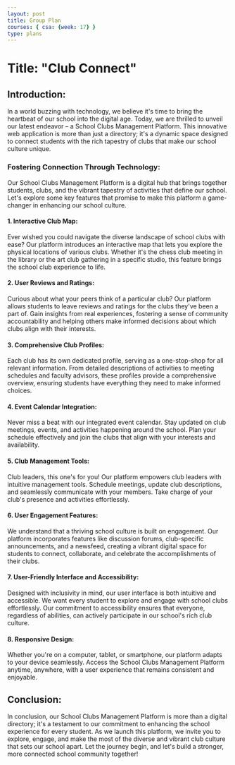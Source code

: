 ```yaml
---
layout: post
title: Group Plan
courses: { csa: {week: 17} }
type: plans
---
```


# **Title: "Club Connect"**

## **Introduction:**
In a world buzzing with technology, we believe it's time to bring the heartbeat of our school into the digital age. Today, we are thrilled to unveil our latest endeavor – a School Clubs Management Platform. This innovative web application is more than just a directory; it's a dynamic space designed to connect students with the rich tapestry of clubs that make our school culture unique.

### **Fostering Connection Through Technology:**
Our School Clubs Management Platform is a digital hub that brings together students, clubs, and the vibrant tapestry of activities that define our school. Let's explore some key features that promise to make this platform a game-changer in enhancing our school culture.

#### **1. Interactive Club Map:**
Ever wished you could navigate the diverse landscape of school clubs with ease? Our platform introduces an interactive map that lets you explore the physical locations of various clubs. Whether it's the chess club meeting in the library or the art club gathering in a specific studio, this feature brings the school club experience to life.

#### **2. User Reviews and Ratings:**
Curious about what your peers think of a particular club? Our platform allows students to leave reviews and ratings for the clubs they've been a part of. Gain insights from real experiences, fostering a sense of community accountability and helping others make informed decisions about which clubs align with their interests.

#### **3. Comprehensive Club Profiles:**
Each club has its own dedicated profile, serving as a one-stop-shop for all relevant information. From detailed descriptions of activities to meeting schedules and faculty advisors, these profiles provide a comprehensive overview, ensuring students have everything they need to make informed choices.

#### **4. Event Calendar Integration:**
Never miss a beat with our integrated event calendar. Stay updated on club meetings, events, and activities happening around the school. Plan your schedule effectively and join the clubs that align with your interests and availability.

#### **5. Club Management Tools:**
Club leaders, this one's for you! Our platform empowers club leaders with intuitive management tools. Schedule meetings, update club descriptions, and seamlessly communicate with your members. Take charge of your club's presence and activities effortlessly.

#### **6. User Engagement Features:**
We understand that a thriving school culture is built on engagement. Our platform incorporates features like discussion forums, club-specific announcements, and a newsfeed, creating a vibrant digital space for students to connect, collaborate, and celebrate the accomplishments of their clubs.

#### **7. User-Friendly Interface and Accessibility:**
Designed with inclusivity in mind, our user interface is both intuitive and accessible. We want every student to explore and engage with school clubs effortlessly. Our commitment to accessibility ensures that everyone, regardless of abilities, can actively participate in our school's rich club culture.

#### **8. Responsive Design:**
Whether you're on a computer, tablet, or smartphone, our platform adapts to your device seamlessly. Access the School Clubs Management Platform anytime, anywhere, with a user experience that remains consistent and enjoyable.

## **Conclusion:**
In conclusion, our School Clubs Management Platform is more than a digital directory; it's a testament to our commitment to enhancing the school experience for every student. As we launch this platform, we invite you to explore, engage, and make the most of the diverse and vibrant club culture that sets our school apart. Let the journey begin, and let's build a stronger, more connected school community together!